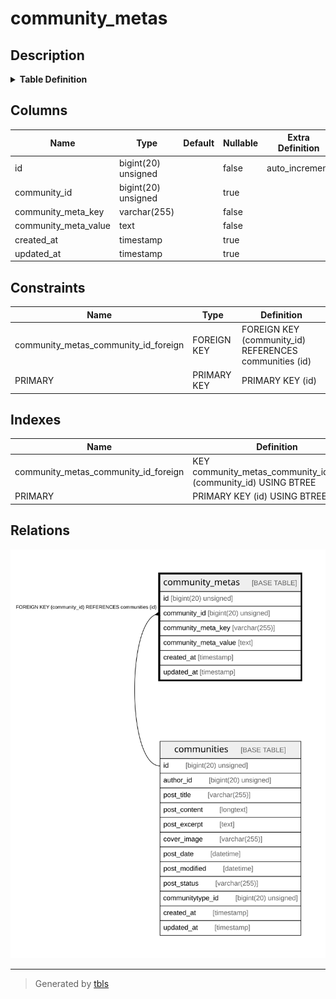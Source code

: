 # community_metas

## Description

<details>
<summary><strong>Table Definition</strong></summary>

```sql
CREATE TABLE `community_metas` (
  `id` bigint(20) unsigned NOT NULL AUTO_INCREMENT,
  `community_id` bigint(20) unsigned DEFAULT NULL,
  `community_meta_key` varchar(255) COLLATE utf8mb4_unicode_ci NOT NULL,
  `community_meta_value` text COLLATE utf8mb4_unicode_ci NOT NULL,
  `created_at` timestamp NULL DEFAULT NULL,
  `updated_at` timestamp NULL DEFAULT NULL,
  PRIMARY KEY (`id`),
  KEY `community_metas_community_id_foreign` (`community_id`),
  CONSTRAINT `community_metas_community_id_foreign` FOREIGN KEY (`community_id`) REFERENCES `communities` (`id`) ON DELETE CASCADE
) ENGINE=InnoDB DEFAULT CHARSET=utf8mb4 COLLATE=utf8mb4_unicode_ci
```

</details>

## Columns

| Name | Type | Default | Nullable | Extra Definition | Children | Parents | Comment |
| ---- | ---- | ------- | -------- | ---------------- | -------- | ------- | ------- |
| id | bigint(20) unsigned |  | false | auto_increment |  |  |  |
| community_id | bigint(20) unsigned |  | true |  |  | [communities](communities.md) |  |
| community_meta_key | varchar(255) |  | false |  |  |  |  |
| community_meta_value | text |  | false |  |  |  |  |
| created_at | timestamp |  | true |  |  |  |  |
| updated_at | timestamp |  | true |  |  |  |  |

## Constraints

| Name | Type | Definition |
| ---- | ---- | ---------- |
| community_metas_community_id_foreign | FOREIGN KEY | FOREIGN KEY (community_id) REFERENCES communities (id) |
| PRIMARY | PRIMARY KEY | PRIMARY KEY (id) |

## Indexes

| Name | Definition |
| ---- | ---------- |
| community_metas_community_id_foreign | KEY community_metas_community_id_foreign (community_id) USING BTREE |
| PRIMARY | PRIMARY KEY (id) USING BTREE |

## Relations

![er](community_metas.svg)

---

> Generated by [tbls](https://github.com/k1LoW/tbls)
